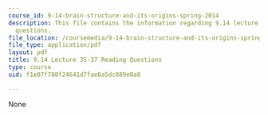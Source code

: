 ```yaml
---
course_id: 9-14-brain-structure-and-its-origins-spring-2014
description: This file contains the information regarding 9.14 lecture 35-37 reading
  questions.
file_location: /coursemedia/9-14-brain-structure-and-its-origins-spring-2014/f1e07f788f24641d7fae6a5dc889e0a8_MIT9_14S14_Lec35-37ReadQue.pdf
file_type: application/pdf
layout: pdf
title: 9.14 Lecture 35-37 Reading Questions
type: course
uid: f1e07f788f24641d7fae6a5dc889e0a8

---
```

None